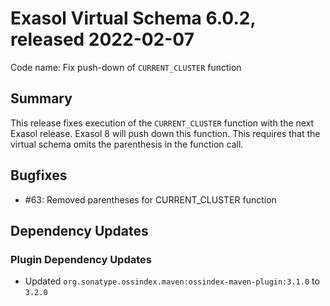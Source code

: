 # Exasol Virtual Schema 6.0.2, released 2022-02-07

Code name: Fix push-down of `CURRENT_CLUSTER` function

## Summary

This release fixes execution of the `CURRENT_CLUSTER` function with the next Exasol release. Exasol 8 will push down this function. This requires that the virtual schema omits the parenthesis in the function call.

## Bugfixes

* #63: Removed parentheses for CURRENT_CLUSTER function

## Dependency Updates

### Plugin Dependency Updates

* Updated `org.sonatype.ossindex.maven:ossindex-maven-plugin:3.1.0` to `3.2.0`
